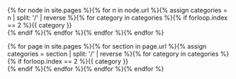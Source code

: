 ---
---

{% for node in site.pages %}{% for n in node.url %}{% assign categories = n | split: '/' | reverse %}{% for category in categories %}{% if forloop.index == 2 %}{{ category }}<br>{% endif %}{% endfor %}{% endfor %}{% endfor %}

{% for page in site.pages %}{% for section in page.url %}{% assign categories = section | split: '/' | reverse %}{% for category in categories %}{% if forloop.index == 2 %}{{ category }}<br>{% endif %}{% endfor %}{% endfor %}{% endfor %}
